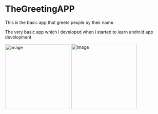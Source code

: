 # TheGreetingAPP
This is the basic app that greets people by their name.

The very basic app which i developed when i started to learn android app development.

<img width="213" alt="image" src="https://user-images.githubusercontent.com/89287891/224056799-4243aded-f58f-4769-a95e-4748f0e33fa6.png">  <img width="214" alt="image" src="https://user-images.githubusercontent.com/89287891/224056935-1a80de00-d1b4-4ba3-8629-a214135fcf09.png">

